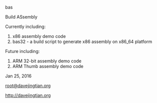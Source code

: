 bas

Build ASsembly

Currently including:

1. x86 assembly demo code
2. bas32 - a build script to generate x86 assembly on x86_64 platform

Future including:

1. ARM 32-bit assembly demo code
2. ARM Thumb assembly demo code

Jan 25, 2016

root@davejingtian.org

http://davejingtian.org
